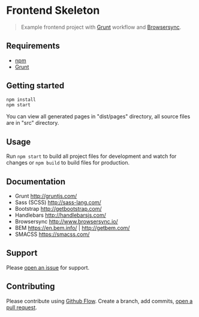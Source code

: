 # Frontend Skeleton
> Example frontend project with [Grunt](https://github.com/gruntjs/grunt) workflow and [Browsersync](https://github.com/BrowserSync/grunt-browser-sync).

## Requirements

- [npm](https://github.com/npm/npm)
- [Grunt](https://github.com/gruntjs/grunt)

## Getting started

```bash
npm install
npm start
```

You can view all generated pages in "dist/pages" directory, all source files are in "src" directory.

## Usage

Run `npm start` to build all project files for development and watch for changes or `npm build` to build files for production.

## Documentation

* Grunt http://gruntjs.com/
* Sass (SCSS) http://sass-lang.com/
* Bootstrap http://getbootstrap.com/
* Handlebars http://handlebarsjs.com/
* Browsersync http://www.browsersync.io/
* BEM https://en.bem.info/ | http://getbem.com/
* SMACSS https://smacss.com/

## Support

Please [open an issue](https://github.com/damianwajer/frontend-skeleton/issues/new) for support.

## Contributing

Please contribute using [Github Flow](https://guides.github.com/introduction/flow/). Create a branch, add commits, [open a pull request](https://github.com/damianwajer/frontend-skeleton/pull/new/develop...).
